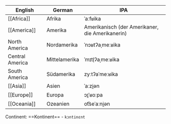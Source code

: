 
| **English**     | **German**    | **IPA**                                         |
| --------------- | ------------- | ----------------------------------------------- |
| [[Africa]]      | Afrika        | ˈaːfʁika                                        |
| [[America]]         | Amerika       | Amerikanisch (der Amerikaner, die Amerikanerin) |
| North America   | Nordamerika   | ˈnɔʁtʔaˌmeːʁika                                 |
| Central America | Mittelamerika | ˈmɪtl̩ʔaˌmeːʁika                                |
| South America   | Südamerika    | zyːtʔaˈmeːʁika                                  |
| [[Asia]]        | Asien         | ˈaːzi̯ən                                        |
| [[Europe]]          | Europa        | ɔɪ̯ˈʁoːpa                                       |
| [[Oceania]]         | Ozeanien      | ot͡seˈaːni̯ən                                   |


Continent: ==Kontinent==  - `kɔntinɛnt`
